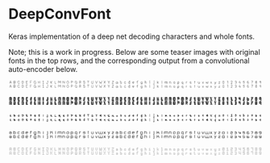 # DeepConvFont
Keras implementation of a deep net decoding characters and whole fonts.

Note; this is a work in progress. 
Below are some teaser images with original fonts in the top rows, and the corresponding output from a convolutional auto-encoder below.  

![font_0](
https://github.com/anleva/DeepConvFont/blob/master/examples/generator_ae_char_model_20181226_111508_weights_ae_char_font_0.jpg)

![font_1](
https://github.com/anleva/DeepConvFont/blob/master/examples/generator_ae_char_model_20181226_111508_weights_ae_char_font_1.jpg)

![font_2](
https://github.com/anleva/DeepConvFont/blob/master/examples/generator_ae_char_model_20181226_111508_weights_ae_char_font_2.jpg)

![font_3](
https://github.com/anleva/DeepConvFont/blob/master/examples/generator_ae_char_model_20181226_111508_weights_ae_char_font_3.jpg)

![font_4](
https://github.com/anleva/DeepConvFont/blob/master/examples/generator_ae_char_model_20181226_111508_weights_ae_char_font_4.jpg)
